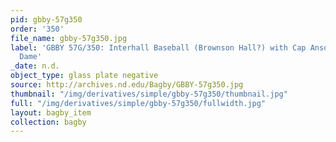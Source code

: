```yaml
---
pid: gbby-57g350
order: '350'
file_name: gbby-57g350.jpg
label: 'GBBY 57G/350: Interhall Baseball (Brownson Hall?) with Cap Anson (?) - Notre
  Dame'
_date: n.d.
object_type: glass plate negative
source: http://archives.nd.edu/Bagby/GBBY-57g350.jpg
thumbnail: "/img/derivatives/simple/gbby-57g350/thumbnail.jpg"
full: "/img/derivatives/simple/gbby-57g350/fullwidth.jpg"
layout: bagby_item
collection: bagby
---
```

